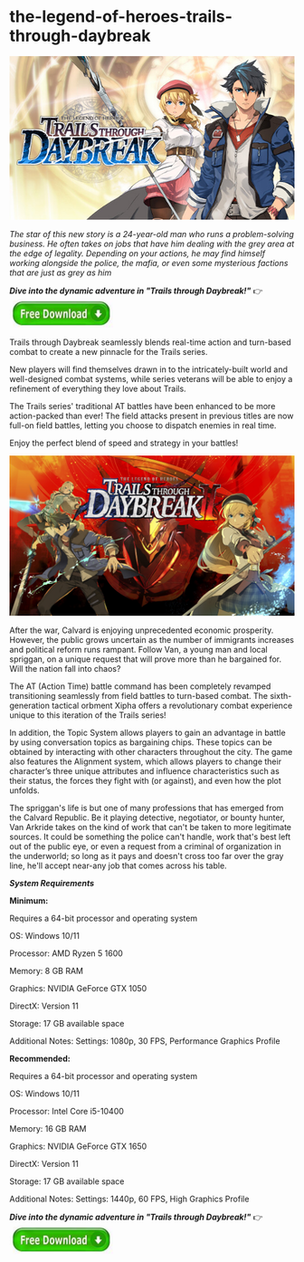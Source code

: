 # the-legend-of-heroes-trails-through-daybreak

<img src="https://github.com/JudyCompson/the-legend-of-heroes-trails-through-daybreak/blob/main/t1.jpg"/>

*The star of this new story is a 24-year-old man who runs a problem-solving business. He often takes on jobs that have him dealing with the grey area at the edge of legality. Depending on your actions, he may find himself working alongside the police, the mafia, or even some mysterious factions that are just as grey as him*

***Dive into the dynamic adventure in "Trails through Daybreak!"*** 👉 [<img src="https://github.com/JudyCompson/the-legend-of-heroes-trails-through-daybreak/blob/main/fd.png"/>](https://bit.ly/48qOYM9)

Trails through Daybreak seamlessly blends real-time action and turn-based combat to create a new pinnacle for the Trails series.

New players will find themselves drawn in to the intricately-built world and well-designed combat systems, while series veterans will be able to enjoy a refinement of everything they love about Trails.

The Trails series' traditional AT battles have been enhanced to be more action-packed than ever! The field attacks present in previous titles are now full-on field battles, letting you choose to dispatch enemies in real time.

Enjoy the perfect blend of speed and strategy in your battles!

<img src="https://github.com/JudyCompson/the-legend-of-heroes-trails-through-daybreak/blob/main/t2.jpg"/>

After the war, Calvard is enjoying unprecedented economic prosperity. However, the public grows uncertain as the number of immigrants increases and political reform runs rampant. Follow Van, a young man and local spriggan, on a unique request that will prove more than he bargained for. Will the nation fall into chaos?

The AT (Action Time) battle command has been completely revamped transitioning seamlessly from field battles to turn-based combat. The sixth-generation tactical orbment Xipha offers a revolutionary combat experience unique to this iteration of the Trails series!

In addition, the Topic System allows players to gain an advantage in battle by using conversation topics as bargaining chips. These topics can be obtained by interacting with other characters throughout the city. The game also features the Alignment system, which allows players to change their character’s three unique attributes and influence characteristics such as their status, the forces they fight with (or against), and even how the plot unfolds.

The spriggan's life is but one of many professions that has emerged from the Calvard Republic. Be it playing detective, negotiator, or bounty hunter, Van Arkride takes on the kind of work that can't be taken to more legitimate sources. It could be something the police can't handle, work that's best left out of the public eye, or even a request from a criminal of organization in the underworld; so long as it pays and doesn't cross too far over the gray line, he'll accept near-any job that comes across his table.

***System Requirements***

**Minimum:**

Requires a 64-bit processor and operating system

OS: Windows 10/11

Processor: AMD Ryzen 5 1600

Memory: 8 GB RAM

Graphics: NVIDIA GeForce GTX 1050

DirectX: Version 11

Storage: 17 GB available space

Additional Notes: Settings: 1080p, 30 FPS, Performance Graphics Profile

**Recommended:**

Requires a 64-bit processor and operating system

OS: Windows 10/11

Processor: Intel Core i5-10400

Memory: 16 GB RAM

Graphics: NVIDIA GeForce GTX 1650

DirectX: Version 11

Storage: 17 GB available space

Additional Notes: Settings: 1440p, 60 FPS, High Graphics Profile

***Dive into the dynamic adventure in "Trails through Daybreak!"*** 👉 [<img src="https://github.com/JudyCompson/the-legend-of-heroes-trails-through-daybreak/blob/main/fd.png"/>](https://bit.ly/48qOYM9)
